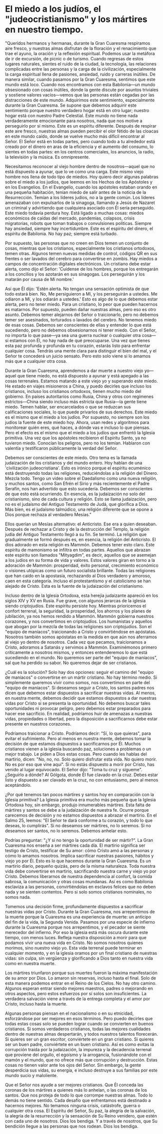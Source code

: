# El miedo a los judíos, el "judeocristianismo" y los mártires en nuestro tiempo.  

"Queridos hermanos y hermanas, durante la Gran Cuaresma respiramos aire fresco, y nuestras almas disfrutan de la floración y el renacimiento que trae el ayuno, la oración y la reflexión espiritual. Podemos usar la metáfora de ir de excursión, de picnic o de turismo. Cuando regresas de estos lugares naturales, sientes el ruido de la ciudad, la tecnología, las relaciones complicadas entre las personas y la carga de la civilización, especialmente la carga espiritual llena de pasiones, ansiedad, ruido y carreras inútiles. De manera similar, cuando pasamos por la Gran Cuaresma, sentimos que este mundo está loco. Cuando nos encontramos con esta Babilonia—un mundo obsesionado con cosas inútiles, donde la gente discute por asuntos triviales y sostiene valores vacíos—vemos que las personas están cegadas por las distracciones de este mundo. Adquirimos este sentimiento, especialmente durante la Gran Cuaresma. Se supone que debemos adquirir este sentimiento porque nuestro verdadero hogar está en otro lugar; nuestro hogar está con nuestro Padre Celestial. Este mundo no tiene nada verdaderamente emocionante para nosotros, nada que nos motive a perseguirlo por sí mismo. Este es un espíritu diferente. Después de respirar este aire fresco, nuestras almas pueden percibir el olor fétido de las cloacas en este mundo caído, donde se vuelve mucho más difícil encontrar al Señor. El Señor está en todas partes, pero cuando todo a tu alrededor está creado por el dinero en aras de la eficiencia y el aumento del consumo, lo sientes en todas partes: en los centros comerciales, los anuncios, la radio, la televisión y la música. Es omnipresente.  

Necesitamos reconocer al viejo hombre dentro de nosotros—aquel que no está dispuesto a ayunar, que lo ve como una carga. Este mismo viejo hombre nos llena de todo tipo de miedos. Hoy quiero decir algunas palabras sobre el miedo a los judíos, que leemos en los Hechos de los Apóstoles y en los Evangelios. En el Evangelio, cuando los apóstoles estaban orando en una pequeña habitación, tenían miedo de salir antes de la noticia de la Resurrección. Temían a los líderes judíos, no a la gente común. Los líderes amenazaban con expulsarlos de la sinagoga, llamando a Jesús de Nazaret un criminal y advirtiendo que cualquiera asociado con Él sería perseguido. Este miedo todavía perdura hoy. Está ligado a muchas cosas: miedos económicos de caídas del mercado, pandemias, colapsos, crisis migratorias, robots que toman trabajos o convulsiones políticas. Siempre hay ansiedad, siempre hay incertidumbre. Este es el espíritu del dinero, el espíritu de Babilonia. No hay paz; siempre está turbado.  

Por supuesto, las personas que no creen en Dios temen un conjunto de cosas, mientras que los cristianos, especialmente los cristianos ortodoxos, temen otras. Algunos temen nuevas medidas de control, códigos QR en sus frentes o ser lavados del cerebro para convertirse en zombis. Hay miedos a campos de concentración digitales electrónicos. Un cristiano debe estar alerta, como dijo el Señor: 'Cuídense de los hombres, porque los entregarán a los concilios y los azotarán en sus sinagogas. Los perseguirán y los matarán por causa de Mi nombre.'  

Así que Él dijo: 'Estén alerta. No tengan una sensación optimista de que todo estará bien. No, Me persiguieron a Mí, y los perseguirán a ustedes. Me odiaron a Mí, y los odiarán a ustedes.' Esto es algo de lo que debemos estar alerta, pero no tener miedo. Para un cristiano, lo peor que pueden hacernos es matarnos. Por supuesto, pueden dañar nuestras almas, pero eso es otro asunto. Debemos temer alejarnos del Señor o traicionarlo, pero no debemos temer ser asesinados, torturados o lavados del cerebro. No tenemos miedo de esas cosas. Debemos ser conscientes de ellas y entender lo que está sucediendo, pero no debemos obsesionarnos ni tener miedo. Con el Señor, no importa lo que pase—ya sea una guerra nuclear o cualquier otra cosa—si estamos con Él, no hay nada de qué preocuparse. Una vez que tienes esta paz profunda y profunda en tu corazón, estarás listo para enfrentar cualquier cosa. Tendrás una mente clara para distinguir el bien del mal, y el Señor te concederá un juicio sensato. Pero esto solo viene si lo amamos más que a cualquier otra cosa.  

Durante la Gran Cuaresma, aprendemos a dar muerte a nuestro viejo yo—aquel que tiene miedo, no está dispuesto a ayunar y está apegado a las cosas terrenales. Estamos matando a este viejo yo y superando este miedo. He estado en viajes misioneros a China, y puedo decirles que incluso los cristianos, incluso los cristianos ortodoxos, tienen mucho miedo del gobierno. En países autoritarios como Rusia, China y otros con regímenes estrictos—China siendo incluso más estricta que Rusia—la gente tiene miedo. Temen hablar, ser encarcelados o que se reduzcan sus calificaciones sociales, lo que puede privarlos de sus derechos. Este miedo es el mismo que el miedo a los judíos. Por supuesto, no siempre son los judíos la fuente de este miedo hoy. Ahora, usan redes y algoritmos para monitorear quién eres, qué haces, a dónde vas e incluso lo que piensas. Pero el efecto es el mismo que el miedo a los judíos que enfrentó la Iglesia primitiva. Una vez que los apóstoles recibieron el Espíritu Santo, ya no tuvieron miedo. Conocían los peligros, pero no los temían. Hablaron con valentía y testificaron públicamente la verdad del Señor.  

Debemos ser conscientes de este miedo. Otro tema es la llamada judaización de los cristianos y del mundo entero. Hoy hablan de una 'civilización judeocristiana'. Esto es irónico porque el espíritu ecuménico está destruyendo todas las religiones, reduciéndolas a la religión del Dinero. Mezcla todo. Tengo un video sobre el Daedalismo como una nueva religión, y muchos santos, como San Efrén el Sirio y más recientemente el Padre Serafín, nos han advertido que esto sucedería. Debemos ser conscientes de que esto está ocurriendo. En esencia, es la judaización no solo del cristianismo, sino de cada cultura y religión. Esto se llama judaización, pero no es el judaísmo del Antiguo Testamento de Judá, que glorifica a Dios. Más bien, es el judaísmo talmúdico, una religión diferente que se opone a Dios porque rechaza al verdadero Mesías."

Ellos querían un Mesías alternativo: el Anticristo. Ese era a quien deseaban. Después de rechazar a Cristo y de la destrucción del Templo, la religión judía del Antiguo Testamento llegó a su fin. Se terminó. La religión que gradualmente se formó después es, en esencia, la religión del Anticristo. El dios adorado en esta religión es Mammón. Debemos tener esto claro. Este espíritu de mamonismo se infiltra en todas partes. Aquellos que abrazan este espíritu son llamados "Mityagdim", es decir, aquellos que se asemejan a los judíos en su forma de vida y valores. Estos valores giran en torno a la adoración de Mammón: prosperidad, éxito personal, crecimiento económico o visiones utópicas como un futuro socialista brillante. Todas las religiones que han caído en la apostasía, rechazando al Dios verdadero y amoroso, caen en esta categoría. Incluso el protestantismo y el catolicismo se han alejado de Cristo. Esta es la fuente de la judaización del cristianismo.

Incluso dentro de la Iglesia Ortodoxa, esta herejía judaizante apareció en los siglos XIV y XV en Rusia. Fue grave, con algunos jerarcas de la iglesia siendo criptojudíos. Este espíritu persiste hoy. Mientras prioricemos el confort terrenal, la seguridad, la prosperidad, los ahorros y los planes de jubilación, ya nos hemos rendido a Mammón. Mammón gobierna nuestros corazones, y nos convertimos en criptojudíos. Los humanistas y aquellos que abogan por la mezcla de todas las religiones son criptojudíos. Son el "equipo de maníacos", traicionando a Cristo y convirtiéndose en apóstatas. Nosotros también somos apóstatas en la medida en que aún nos aferramos al viejo yo dentro de nosotros. Cada vez que pecamos, traicionamos a Cristo, adoramos a Satanás y servimos a Mammón. Examinémonos primero críticamente a nosotros mismos, y entonces entenderemos lo que está sucediendo en el mundo. No queremos ser parte del "equipo de maníacos", sal que ha perdido su sabor. No queremos dejar de ser cristianos.

¿Cuál es la solución? Solo hay dos opciones: seguir el camino del "equipo de maníacos" o convertirse en un mártir cristiano. No hay término medio. Si simplemente queremos vivir como somos, nos convertimos en parte del "equipo de maníacos". Si deseamos seguir a Cristo, los santos padres nos dicen que debemos estar dispuestos a sacrificar nuestras vidas. Al menos, en nuestra mente, debemos decidir que estamos dispuestos a dar nuestras vidas por Cristo si se presenta la oportunidad. No debemos buscar tales oportunidades ni provocar peligro, pero debemos estar preparados para hacer ese sacrificio. En realidad, podríamos huir de amenazas a nuestras vidas, propiedades o libertad, pero la disposición a sacrificarnos debe estar presente en nuestros corazones.

Podríamos traicionar a Cristo. Podríamos decir: "Sí, lo que quieras", para evitar el sufrimiento. Pero al menos en nuestra mente, debemos tomar la decisión de que estamos dispuestos a sacrificarnos por Él. Muchos cristianos vienen a la iglesia buscando paz, soluciones a problemas o un mejor trabajo. Le piden a Dios estas cosas. Pero cuando les hablas del martirio, dicen: "No, no, no. Solo quiero disfrutar esta vida. No quiero morir. No es por eso que vine aquí". Si no estás dispuesto a morir por Cristo, has venido al lugar equivocado. El Señor dijo: "Toma tu cruz y sígueme". ¿Seguirlo a dónde? Al Gólgota, donde Él fue clavado en la cruz. Debes estar listo y dispuesto a ser clavado en la cruz, no con entusiasmo, pero al menos aceptándolo.

¿Por qué tenemos tan pocos mártires y santos hoy en comparación con la Iglesia primitiva? La Iglesia primitiva era mucho más pequeña que la Iglesia Ortodoxa hoy, sin embargo, produjo innumerables mártires. Esta falta de mártires y santos se debe a la judaización de nuestra fe. Ocurre porque carecemos de decisión y no estamos dispuestos a abrazar el martirio. En el Salmo 25, leemos: "El Señor te dará conforme a tu corazón, y todo lo que deseas, lo cumplirás". Si no deseamos ser mártires, no lo seremos. Si no deseamos ser santos, no lo seremos. Debemos anhelar esto.

Podrías preguntar: "¿Y si no tengo la oportunidad de ser mártir?". La Gran Cuaresma nos enseña a ser mártires cada día. El martirio significa ser testigo de Cristo, testificar de Su amor: cómo Cristo amó a las personas y cómo lo amamos nosotros. Implica sacrificar nuestras pasiones, hábitos y viejo yo por Él. Esto es lo que hacemos durante la Gran Cuaresma. Es un martirio diario, pequeño quizás, pero de la misma naturaleza. Toda nuestra vida debe convertirse en martirio, sacrificando nuestra carne y viejo yo por Cristo. Debemos liberarnos de nuestra dependencia al confort, la comida sabrosa, la comunicación y otras cosas mundanas. Así es como Babilonia esclaviza a las personas, convirtiéndolas en esclavos felices que no deben nada y se sienten contentos. Pero si solo somos cristianos nominales, no somos nada.

Tomemos una decisión firme, profundamente dispuestos a sacrificar nuestras vidas por Cristo. Durante la Gran Cuaresma, nos arrepentimos de la muerte porque la Cuaresma es una experiencia de muerte: un anticipo del fin de la vida, la Segunda Venida. Pasamos por una especie de infierno durante la Cuaresma porque nos arrepentimos, y el pecador se siente merecedor del infierno. Por eso la iglesia está más oscura durante este tiempo, con menos luces. Refleja nuestra disposición a morir para que podamos vivir una nueva vida en Cristo. No somos nosotros quienes morimos, sino nuestro viejo yo. Esta vida terrenal puede terminar en cualquier momento, y en la iglesia oramos por un final cristiano de nuestras vidas: sin culpa, sin vergüenza y glorificando a Dios tanto en nuestra vida como en nuestra muerte.

Los mártires triunfaron porque sus muertes fueron la máxima manifestación de su amor por Dios. Lo amaron sin reservas, incluso hasta el final. Solo de esta manera podemos entrar en el Reino de los Cielos. No hay otro camino. Algunos esperan entrar siendo mejores maestros, padres o mejorando en otros aspectos, pero estos esfuerzos por sí solos son insuficientes. La verdadera salvación viene a través de la entrega completa y el amor por Cristo, incluso hasta la muerte.

Algunas personas piensan en el nacionalismo o en su etnicidad, esforzándose por ser mejores en esos términos. Pero puedo decirles que todas estas cosas solo se pueden lograr cuando se convierten en buenos cristianos. Si somos verdaderos cristianos, todas las mejores cualidades dentro de nuestras almas despertarán, y todos nuestros talentos florecerán. Si quieres ser un gran escritor, conviértete en un gran cristiano. Si quieres ser un buen padre, conviértete en un buen cristiano. Así es como evitas la corrupción traída por la judaización, la impureza y la decadencia terrenal que proviene del orgullo, el egoísmo y la arrogancia, fusionándote con el mamón y el mundo, que no ofrece más que corrupción y destrucción. Estas cosas no tienen valor ante los ojos del Señor. Sin embargo, la gente desperdicia sus vidas, su energía, e incluso destruye a sus familias por este mundo sucio y maloliente.

Que el Señor nos ayude a ser mejores cristianos. Que Él conceda las coronas de los mártires a quienes más lo anhelan, o las coronas de los santos. Que nos proteja de todo lo que corrompe nuestras almas. Todo lo demás no tiene sentido. Cada desafío que enfrentamos está destinado a hacernos mejores. No temamos ninguna crisis, catástrofe, guerra o cualquier otra cosa. El Espíritu del Señor, Su paz, la alegría de la salvación, la alegría de la resurrección y la sensación de Su Reino venidero, que estén con cada uno de nosotros. Dios los bendiga. Y a través de nosotros, que Su bendición llegue a las personas que nos rodean. Dios los bendiga.

